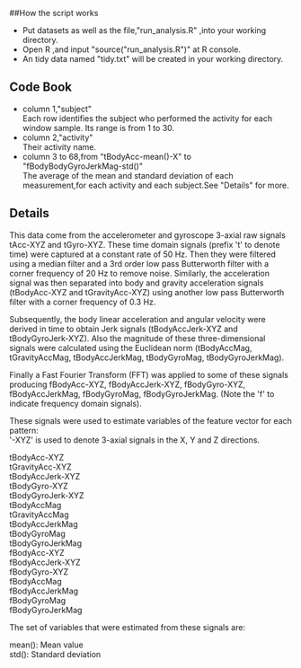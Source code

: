##How the script works 
* Put datasets as well as the file,"run_analysis.R" ,into your working directory.
* Open R ,and input "source("run_analysis.R")" at R console.
* An tidy data named "tidy.txt" will be created in your working directory.

## Code Book
* column 1,"subject"  
Each row identifies the subject who performed the activity for each window sample. Its range is from 1 to 30.
* column 2,"activity"  
Their activity name.
* column 3 to 68,from "tBodyAcc-mean()-X" to "fBodyBodyGyroJerkMag-std()"  
The average of the mean and standard deviation of each measurement,for each activity and each subject.See "Details" for more.

## Details     
This data come from the accelerometer and gyroscope 3-axial raw signals tAcc-XYZ and tGyro-XYZ. These time domain signals (prefix 't' to denote time) were captured at a constant rate of 50 Hz. Then they were filtered using a median filter and a 3rd order low pass Butterworth filter with a corner frequency of 20 Hz to remove noise. Similarly, the acceleration signal was then separated into body and gravity acceleration signals (tBodyAcc-XYZ and tGravityAcc-XYZ) using another low pass Butterworth filter with a corner frequency of 0.3 Hz. 

Subsequently, the body linear acceleration and angular velocity were derived in time to obtain Jerk signals (tBodyAccJerk-XYZ and tBodyGyroJerk-XYZ). Also the magnitude of these three-dimensional signals were calculated using the Euclidean norm (tBodyAccMag, tGravityAccMag, tBodyAccJerkMag, tBodyGyroMag, tBodyGyroJerkMag). 

Finally a Fast Fourier Transform (FFT) was applied to some of these signals producing fBodyAcc-XYZ, fBodyAccJerk-XYZ, fBodyGyro-XYZ, fBodyAccJerkMag, fBodyGyroMag, fBodyGyroJerkMag. (Note the 'f' to indicate frequency domain signals). 

These signals were used to estimate variables of the feature vector for each pattern:  
'-XYZ' is used to denote 3-axial signals in the X, Y and Z directions.

tBodyAcc-XYZ  
tGravityAcc-XYZ  
tBodyAccJerk-XYZ  
tBodyGyro-XYZ   
tBodyGyroJerk-XYZ  
tBodyAccMag  
tGravityAccMag  
tBodyAccJerkMag  
tBodyGyroMag  
tBodyGyroJerkMag  
fBodyAcc-XYZ  
fBodyAccJerk-XYZ  
fBodyGyro-XYZ  
fBodyAccMag  
fBodyAccJerkMag  
fBodyGyroMag   
fBodyGyroJerkMag  

The set of variables that were estimated from these signals are:   
  
mean(): Mean value   
std(): Standard deviation  